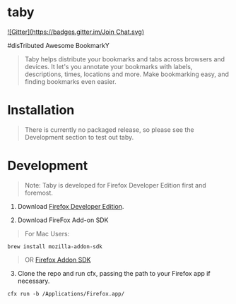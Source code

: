 taby
====
[![Gitter](https://badges.gitter.im/Join Chat.svg)](https://gitter.im/valencik/taby?utm_source=badge&utm_medium=badge&utm_campaign=pr-badge&utm_content=badge)

#disTributed Awesome BookmarkY

> Taby helps distribute your bookmarks and tabs across browsers and devices. It let's you annotate your bookmarks with labels, descriptions, times, locations and more. Make bookmarking easy, and finding bookmarks even easier.


Installation
============

> There is currently no packaged release, so please see the Development section to test out taby.


Development
===========
 
> Note: Taby is developed for Firefox Developer Edition first and foremost.

1. Download [Firefox Developer Edition](https://www.mozilla.org/en-US/firefox/developer/).

2. Download FireFox Add-on SDK

> For Mac Users:
```
brew install mozilla-addon-sdk
```

> OR [Firefox Addon SDK](https://developer.mozilla.org/en-US/Add-ons/SDK/Tutorials/Installation)

3. Clone the repo and run cfx, passing the path to your Firefox app if necessary.

```
cfx run -b /Applications/Firefox.app/
```
